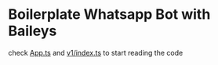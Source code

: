 # Boilerplate Whatsapp Bot with Baileys

check [App.ts](./src/App.ts) and [v1/index.ts](./src/Adapter/v1/index.ts) to start reading the code

